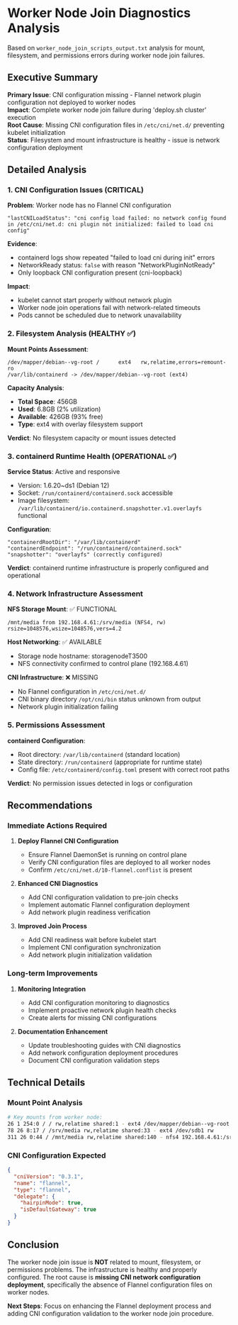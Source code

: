 # Worker Node Join Diagnostics Analysis

Based on `worker_node_join_scripts_output.txt` analysis for mount, filesystem, and permissions errors during worker node join failures.

## Executive Summary

**Primary Issue**: CNI configuration missing - Flannel network plugin configuration not deployed to worker nodes  
**Impact**: Complete worker node join failure during 'deploy.sh cluster' execution  
**Root Cause**: Missing CNI configuration files in `/etc/cni/net.d/` preventing kubelet initialization  
**Status**: Filesystem and mount infrastructure is healthy - issue is network configuration deployment  

## Detailed Analysis

### 1. CNI Configuration Issues (CRITICAL)

**Problem**: Worker node has no Flannel CNI configuration
```
"lastCNILoadStatus": "cni config load failed: no network config found in /etc/cni/net.d: cni plugin not initialized: failed to load cni config"
```

**Evidence**:
- containerd logs show repeated "failed to load cni during init" errors
- NetworkReady status: `false` with reason "NetworkPluginNotReady"
- Only loopback CNI configuration present (cni-loopback)

**Impact**:
- kubelet cannot start properly without network plugin
- Worker node join operations fail with network-related timeouts
- Pods cannot be scheduled due to network unavailability

### 2. Filesystem Analysis (HEALTHY ✅)

**Mount Points Assessment**:
```
/dev/mapper/debian--vg-root /      ext4   rw,relatime,errors=remount-ro
/var/lib/containerd -> /dev/mapper/debian--vg-root (ext4)
```

**Capacity Analysis**:
- **Total Space**: 456GB 
- **Used**: 6.8GB (2% utilization)
- **Available**: 426GB (93% free)
- **Type**: ext4 with overlay filesystem support

**Verdict**: No filesystem capacity or mount issues detected

### 3. containerd Runtime Health (OPERATIONAL ✅)

**Service Status**: Active and responsive
- Version: 1.6.20~ds1 (Debian 12)
- Socket: `/run/containerd/containerd.sock` accessible
- Image filesystem: `/var/lib/containerd/io.containerd.snapshotter.v1.overlayfs` functional

**Configuration**:
```
"containerdRootDir": "/var/lib/containerd"
"containerdEndpoint": "/run/containerd/containerd.sock" 
"snapshotter": "overlayfs" (correctly configured)
```

**Verdict**: containerd runtime infrastructure is properly configured and operational

### 4. Network Infrastructure Assessment

**NFS Storage Mount**: ✅ FUNCTIONAL
```
/mnt/media from 192.168.4.61:/srv/media (NFS4, rw)
rsize=1048576,wsize=1048576,vers=4.2
```

**Host Networking**: ✅ AVAILABLE
- Storage node hostname: storagenodeT3500
- NFS connectivity confirmed to control plane (192.168.4.61)

**CNI Infrastructure**: ❌ MISSING
- No Flannel configuration in `/etc/cni/net.d/`
- CNI binary directory `/opt/cni/bin` status unknown from output
- Network plugin initialization failing

### 5. Permissions Assessment

**containerd Configuration**:
- Root directory: `/var/lib/containerd` (standard location)
- State directory: `/run/containerd` (appropriate for runtime state)
- Config file: `/etc/containerd/config.toml` present with correct root paths

**Verdict**: No permission issues detected in logs or configuration

## Recommendations

### Immediate Actions Required

1. **Deploy Flannel CNI Configuration**
   - Ensure Flannel DaemonSet is running on control plane
   - Verify CNI configuration files are deployed to all worker nodes
   - Confirm `/etc/cni/net.d/10-flannel.conflist` is present

2. **Enhanced CNI Diagnostics**
   - Add CNI configuration validation to pre-join checks
   - Implement automatic Flannel configuration deployment
   - Add network plugin readiness verification

3. **Improved Join Process**
   - Add CNI readiness wait before kubelet start
   - Implement CNI configuration synchronization
   - Add network plugin initialization validation

### Long-term Improvements

1. **Monitoring Integration**
   - Add CNI configuration monitoring to diagnostics
   - Implement proactive network plugin health checks
   - Create alerts for missing CNI configurations

2. **Documentation Enhancement**
   - Update troubleshooting guides with CNI diagnostics
   - Add network configuration deployment procedures
   - Document CNI configuration validation steps

## Technical Details

### Mount Point Analysis
```bash
# Key mounts from worker node:
26 1 254:0 / / rw,relatime shared:1 - ext4 /dev/mapper/debian--vg-root rw,errors=remount-ro
78 26 8:17 / /srv/media rw,relatime shared:33 - ext4 /dev/sdb1 rw  
311 26 0:44 / /mnt/media rw,relatime shared:140 - nfs4 192.168.4.61:/srv/media [NFS4 options]
```

### CNI Configuration Expected
```json
{
  "cniVersion": "0.3.1",
  "name": "flannel",
  "type": "flannel",
  "delegate": {
    "hairpinMode": true,
    "isDefaultGateway": true
  }
}
```

## Conclusion

The worker node join issue is **NOT** related to mount, filesystem, or permissions problems. The infrastructure is healthy and properly configured. The root cause is **missing CNI network configuration deployment**, specifically the absence of Flannel configuration files on worker nodes.

**Next Steps**: Focus on enhancing the Flannel deployment process and adding CNI configuration validation to the worker node join procedure.